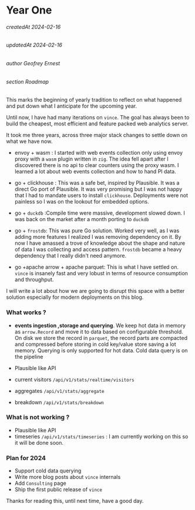 # Year One

###### createdAt 2024-02-16
###### updatedAt 2024-02-16
###### author Geofrey Ernest
###### section Roadmap


This marks the beginning of yearly tradition to reflect on what happened and put
down what I anticipate for the upcoming year.


Until now, I have had many iterations on `vince`. The goal has always been to build
the cheapest, most efficient and feature packed web analytics server.

It took me three years, across three major stack changes to settle down on what we have
now.

- envoy + wasm : I started with web events collection only using envoy proxy with 
a `wasm` plugin written in `zig`. The idea fell apart after I discovered there is no api to clear counters using the proxy wasm. I learned a lot about web events collection and how to hand PI data.

- go + clickhouse : This was a safe bet, inspired by Plausible. It was a direct Go port of Plausible.
It was very promising but I was not happy that I had to mandate users to install `clickhouse`.
Deployments were not painless so I was on the lookout for embedded options.

- go + `duckdb` :Compile time were massive, development slowed down. I was back on the market after a month porting to `duckdb`

- go + `frostdb`: This was pure Go solution. Worked very well,  as I was adding more features I realized I was removing dependency on it. By now I have amassed a trove of knowledge about the shape and nature of data I was collecting and access pattern. `frostdb` became a heavy dependency that I really didn't need anymore.

- go +apache arrow + apache parquet: This is what I have settled on. `vince` is insanely fast and very lobust in terms of resource consumption and throughput.

I will write a lot about how we are going to disrupt this space with a better solution especially for modern deployments on this blog.


### What works ?

- **events ingestion ,storage and querying**. We keep hot data in memory as `arrow.Record` and move it to data based on configurable threshold. On disk we store the record in `parquet`, the record parts are compacted and compressed before storing in cold key/value store saving a lot memory.
Querying is only supported for hot data. Cold data query is on the pipeline

- Plausible like API
 - current visitors `/api/v1/stats/realtime/visitors`
 - aggregates `/api/v1/stats/aggregate`
 - breakdown `/api/v1/stats/breakdown`

### What is not working ?

- Plausible like API
 - timeseries `/api/v1/stats/timeseries` : I am currently working on this so it will be done soon.


### Plan for 2024

- Support cold data querying
- Write more blog posts about `vince` internals
- Add `Consulting` page
- Ship the first public release of `vince`



Thanks for reading this, until next time, have a good day.


